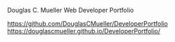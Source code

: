 Douglas C. Mueller
Web Developer Portfolio

https://github.com/DouglasCMueller/DeveloperPortfolio
https://douglascmueller.github.io/DeveloperPortfolio/